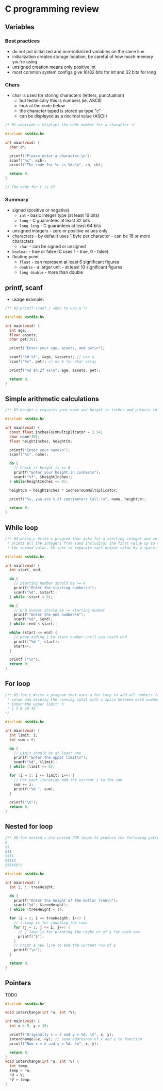 # C programming review

## Variables

### Best practices

- do not put initialized and non-initialized variables on the same line
- initialization creates storage location, be careful of how much memory you're using
- unsigned creation means only positive int
- most common system configs give 16/32 bits for int and 32 bits for long

### Chars

- char is used for storing characters (letters, punctuation)
  - but technically this is numbers (ie. ASCII)
  - look at the code below
  - the character typed is stored as type "c"
  - can be displayed as a decimal value (ASCII)

```c
/* 01-charcode.c displays the code number for a character */

#include <stdio.h>

int main(void) {
  char ch;

  printf("Please enter a character.\n");
  scanf("%c", &ch);
  printf("The code for %c is %d.\n", ch, ch);

  return 0;
}

// The code for C is 67
```

### Summary

- signed (positive or negative)
  - `int` - basic integer type (at least 16 bits)
  - `long` - C guarantees at least 32 bits
  - `long long` - C guarantees at least 64 bits
- unsigned integers - zero or positive values only
- characters - by default uses 1 byte per character - can be 16 or more characters
  - `char` - can be signed or unsigned
- `boolean` - true or false (C uses 1 - true, 0 - false)
- floating point
  - `float` - can represent at least 6 significant figures
  - `double` - a larger unit - at least 10 significant figures
  - `long double` - more than double

## printf, scanf

- usage example:

```c
/** 02-printf-scanf.c when to use & */

#include <stdio.h>

int main(void) {
  int age;
  float assets;
  char pet[30];

  printf("Enter your age, assets, and pet\n");

  scanf("%d %f", &age, &assets); // use &
  scanf("%s", pet); // no & for char array

  printf("%d $%.2f %s\n", age, assets, pet);

  return 0;
}
```

## Simple arithmetic calculations

```c
/** 03-height.c requests your name and height in inches and outputs in cm */

#include <stdio.h>

int main(void) {
  const float inchesToCmMultiplicator = 2.54;
  char name[30];
  float heightInches, heightCm;

  printf("Enter your name\n");
  scanf("%s", name);

  do {
    // Check if height is >= 0
    printf("Enter your height in inches\n");
    scanf("%f", &heightInches);
  } while(heightInches <= 0);

  heightCm = heightInches * inchesToCmMultiplicator;

  printf("%s, you are %.2f centimeters tall.\n", name, heightCm);

  return 0;
}
```

## While loop

```c
/** 04-while.c Write a program that asks for a starting integer and an ending integer, then
 * prints all the integers from (and including) the first value up to (and including)
 * the second value. Be sure to separate each output value by a space.*/

#include <stdio.h>

int main(void) {
  int start, end;

  do {
    // Starting number should be >= 0
    printf("Enter the starting number\n");
    scanf("%d", &start);
  } while (start < 0);

  do {
    // End number should be >= starting number
    printf("Enter the end number\n");
    scanf("%d", &end);
  } while (end < start);

  while (start <= end) {
    // Keep adding 1 to start number until you reach end
    printf("%d ", start);
    start++;
  }

  printf ("\n");
  return 0;
}
```

## For loop

```c
/** 05-for.c Write a program that uses a for loop to add all numbers from 1 to a requested
 * value and display the running total with a space between each number, like so:
 * Enter the upper limit: 5
 * 1 3 6 10 15
*/

#include <stdio.h>

int main(void) {
  int limit, i;
  int sum = 0;

  do {
    // Limit should be at least one
    printf("Enter the upper limit\n");
    scanf("%d", &limit);
  } while (limit <= 0);

  for (i = 1; i <= limit; i++) {
    // For each iteration add the current i to the sum
    sum += i;
    printf("%d ", sum);
  }

  printf("\n");
  return 0;
}
```

## Nested for loop

```c
/** 06-for-nested.c Use nested FOR loops to produce the following pattern:
$
$$
$$$
$$$$
$$$$$
$$$$$$*/

#include <stdio.h>

int main(void) {
  int i, j, treeHeight;

  do {
    printf("Enter the height of the dollar tree\n");
    scanf("%d", &treeHeight);
  } while (treeHeight < 1);

  for (i = 1; i <= treeHeight; i++) {
    // i-loop is for counting the rows
    for (j = 1; j <= i; j++) {
      // j-loop is for printing the right nr of $ for each row
      printf("$");
    }
    // Print a new line to end the current row of $
    printf("\n");
  }

  return 0;
}
```

## Pointers

TODO

```c
#include <stdio.h>

void interchange(int *u, int *V);

int main(void) {
  int x = 5, y = 10;

  printf("Originally x = d and y = %d. \n", x, y);
  interchange(&x, &y); // send addresses of x and y to function
  printf("Now x = d and y = %d. \n", x, y);

  return 0;
}
void interchange(int *u, int *v) {
  int temp;
  temp = *u;
  *U = V;
  *V = temp;
}
```
